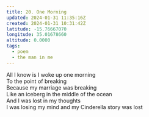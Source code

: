 ```yaml
---
title: 20. One Morning
updated: 2024-01-31 11:35:16Z
created: 2024-01-31 10:31:42Z
latitude: -15.76667070
longitude: 35.01678660
altitude: 0.0000
tags:
  - poem
  - the man in me
---
```


All I know is I woke up one morning  
To the point of breaking  
Because my marriage was breaking  
Like an iceberg in the middle of the ocean  
And I was lost in my thoughts  
I was losing my mind and my Cinderella story was lost

